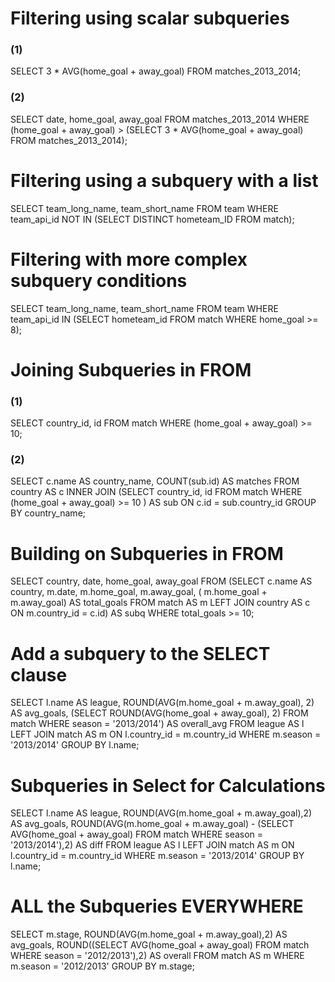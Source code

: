 # Filtering using scalar subqueries

### (1)
SELECT 
	3 * AVG(home_goal + away_goal)
FROM matches_2013_2014;

### (2)
SELECT 
    date,
	home_goal,
	away_goal
FROM  matches_2013_2014
WHERE (home_goal + away_goal) > 
       (SELECT 3 * AVG(home_goal + away_goal)
        FROM matches_2013_2014); 

# Filtering using a subquery with a list
SELECT 
	team_long_name,
	team_short_name
FROM team 
WHERE team_api_id NOT IN
     (SELECT DISTINCT hometeam_ID  FROM match);

# Filtering with more complex subquery conditions
SELECT
	team_long_name,
	team_short_name
FROM team
WHERE team_api_id IN
	  (SELECT hometeam_id 
       FROM match
       WHERE home_goal >= 8);

# Joining Subqueries in FROM

### (1)
SELECT 
	country_id, 
    id 
FROM match
WHERE (home_goal + away_goal) >= 10;

### (2)
SELECT
    c.name AS country_name,
    COUNT(sub.id) AS matches
FROM country AS c
INNER JOIN (SELECT country_id, id 
            FROM match
            WHERE (home_goal + away_goal) >= 10 ) AS sub
ON c.id = sub.country_id
GROUP BY country_name;

# Building on Subqueries in FROM
SELECT
    country,
    date,
    home_goal,
    away_goal
FROM 
	(SELECT c.name AS country, 
     	    m.date, 
     		m.home_goal, 
     		m.away_goal,
           (	m.home_goal + m.away_goal) AS total_goals
    FROM match AS m
    LEFT JOIN country AS c
    ON m.country_id = c.id) AS subq
WHERE total_goals >= 10;

# Add a subquery to the SELECT clause
SELECT 
	l.name AS league,
    ROUND(AVG(m.home_goal + m.away_goal), 2) AS avg_goals,
    (SELECT ROUND(AVG(home_goal + away_goal), 2) 
     FROM match
     WHERE season = '2013/2014') AS overall_avg
FROM league AS l
LEFT JOIN match AS m
ON l.country_id = m.country_id
WHERE m.season = '2013/2014'
GROUP BY l.name;

# Subqueries in Select for Calculations
SELECT
	l.name AS league,
	ROUND(AVG(m.home_goal + m.away_goal),2) AS avg_goals,
	ROUND(AVG(m.home_goal + m.away_goal) - 
		(SELECT AVG(home_goal + away_goal)
		 FROM match 
         WHERE season = '2013/2014'),2) AS diff
FROM league AS l
LEFT JOIN match AS m
ON l.country_id = m.country_id
WHERE m.season = '2013/2014'
GROUP BY l.name;

# ALL the Subqueries EVERYWHERE 
SELECT 
	m.stage,
    ROUND(AVG(m.home_goal + m.away_goal),2) AS avg_goals,
    ROUND((SELECT AVG(home_goal + away_goal) 
           FROM match 
           WHERE season = '2012/2013'),2) AS overall
FROM match AS m
WHERE m.season = '2012/2013'
GROUP BY m.stage;